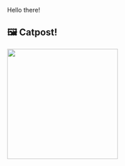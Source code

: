 Hello there!



## 🖼️ Catpost!

<sub>
    <img src="https://cdn2.thecatapi.com/images/efl.jpg" height="256">
</sub>


